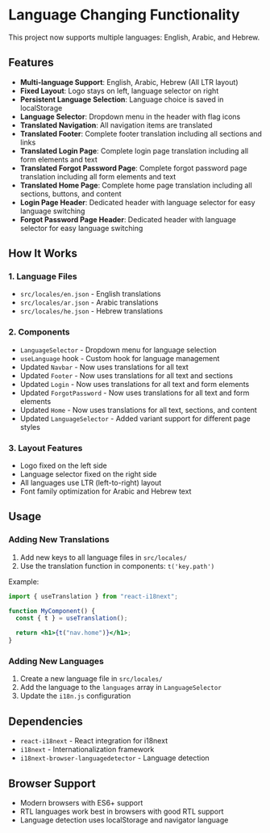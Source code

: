 # Language Changing Functionality

This project now supports multiple languages: English, Arabic, and Hebrew.

## Features

- **Multi-language Support**: English, Arabic, Hebrew (All LTR layout)
- **Fixed Layout**: Logo stays on left, language selector on right
- **Persistent Language Selection**: Language choice is saved in localStorage
- **Language Selector**: Dropdown menu in the header with flag icons
- **Translated Navigation**: All navigation items are translated
- **Translated Footer**: Complete footer translation including all sections and links
- **Translated Login Page**: Complete login page translation including all form elements and text
- **Translated Forgot Password Page**: Complete forgot password page translation including all form elements and text
- **Translated Home Page**: Complete home page translation including all sections, buttons, and content
- **Login Page Header**: Dedicated header with language selector for easy language switching
- **Forgot Password Page Header**: Dedicated header with language selector for easy language switching

## How It Works

### 1. Language Files

- `src/locales/en.json` - English translations
- `src/locales/ar.json` - Arabic translations
- `src/locales/he.json` - Hebrew translations

### 2. Components

- `LanguageSelector` - Dropdown menu for language selection
- `useLanguage` hook - Custom hook for language management
- Updated `Navbar` - Now uses translations for all text
- Updated `Footer` - Now uses translations for all text and sections
- Updated `Login` - Now uses translations for all text and form elements
- Updated `ForgotPassword` - Now uses translations for all text and form elements
- Updated `Home` - Now uses translations for all text, sections, and content
- Updated `LanguageSelector` - Added variant support for different page styles

### 3. Layout Features

- Logo fixed on the left side
- Language selector fixed on the right side
- All languages use LTR (left-to-right) layout
- Font family optimization for Arabic and Hebrew text

## Usage

### Adding New Translations

1. Add new keys to all language files in `src/locales/`
2. Use the translation function in components: `t('key.path')`

Example:

```jsx
import { useTranslation } from "react-i18next";

function MyComponent() {
  const { t } = useTranslation();

  return <h1>{t("nav.home")}</h1>;
}
```

### Adding New Languages

1. Create a new language file in `src/locales/`
2. Add the language to the `languages` array in `LanguageSelector`
3. Update the `i18n.js` configuration

## Dependencies

- `react-i18next` - React integration for i18next
- `i18next` - Internationalization framework
- `i18next-browser-languagedetector` - Language detection

## Browser Support

- Modern browsers with ES6+ support
- RTL languages work best in browsers with good RTL support
- Language detection uses localStorage and navigator language
